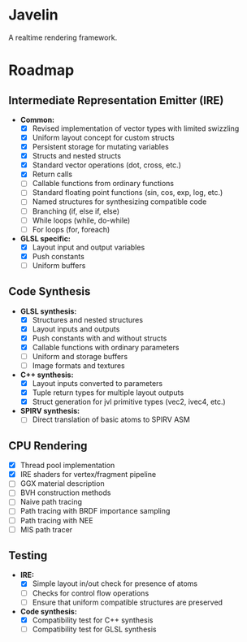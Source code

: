 # Javelin

A realtime rendering framework.

# Roadmap

## Intermediate Representation Emitter (IRE)

- **Common:**
  - [x] Revised implementation of vector types with limited swizzling
  - [x] Uniform layout concept for custom structs
  - [x] Persistent storage for mutating variables
  - [x] Structs and nested structs
  - [x] Standard vector operations (dot, cross, etc.)
  - [x] Return calls
  - [ ] Callable functions from ordinary functions
  - [ ] Standard floating point functions (sin, cos, exp, log, etc.)
  - [ ] Named structures for synthesizing compatible code
  - [ ] Branching (if, else if, else)
  - [ ] While loops (while, do-while)
  - [ ] For loops (for, foreach)
- **GLSL specific:**
  - [x] Layout input and output variables
  - [x] Push constants
  - [ ] Uniform buffers

## Code Synthesis

- **GLSL synthesis:**
  - [x] Structures and nested structures
  - [x] Layout inputs and outputs
  - [x] Push constants with and without structs
  - [x] Callable functions with ordinary parameters
  - [ ] Uniform and storage buffers
  - [ ] Image formats and textures
- **C++ synthesis:**
  - [x] Layout inputs converted to parameters
  - [x] Tuple return types for multiple layout outputs
  - [x] Struct generation for jvl primitive types (vec2, ivec4, etc.)
- **SPIRV synthesis:**
  - [ ] Direct translation of basic atoms to SPIRV ASM

## CPU Rendering

- [x] Thread pool implementation
- [x] IRE shaders for vertex/fragment pipeline
- [ ] GGX material description
- [ ] BVH construction methods
- [ ] Naive path tracing
- [ ] Path tracing with BRDF importance sampling
- [ ] Path tracing with NEE
- [ ] MIS path tracer

## Testing

- **IRE:**
  - [x] Simple layout in/out check for presence of atoms
  - [ ] Checks for control flow operations
  - [ ] Ensure that uniform compatible structures are preserved
- **Code synthesis:**
  - [x] Compatibility test for C++ synthesis
  - [ ] Compatibility test for GLSL synthesis
